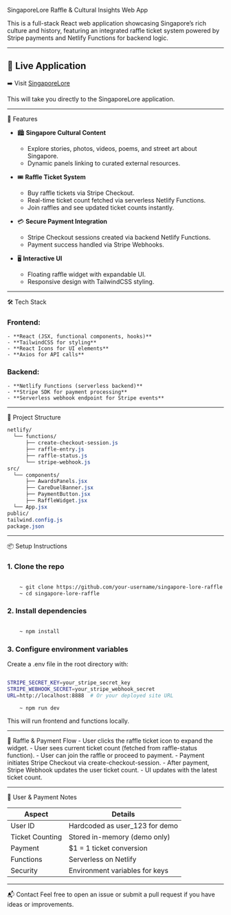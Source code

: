 SingaporeLore Raffle & Cultural Insights Web App

This is a full-stack React web application showcasing Singapore’s rich culture and history, featuring an integrated raffle ticket system powered by Stripe payments and Netlify Functions for backend logic.

---

## 🔗 Live Application

➡️ Visit [SingaporeLore](https://singaporelore-project.vercel.app/)

This will take you directly to the SingaporeLore application.

---

🚀 Features

- 🏙️ **Singapore Cultural Content**
    - Explore stories, photos, videos, poems, and street art about Singapore.
    - Dynamic panels linking to curated external resources.

- 🎟️ **Raffle Ticket System**
    - Buy raffle tickets via Stripe Checkout.
    - Real-time ticket count fetched via serverless Netlify Functions.
    - Join raffles and see updated ticket counts instantly.

- 💳 **Secure Payment Integration**
    - Stripe Checkout sessions created via backend Netlify Functions.
    - Payment success handled via Stripe Webhooks.

- 🖥️ **Interactive UI**
    - Floating raffle widget with expandable UI.
    - Responsive design with TailwindCSS styling.

---

🛠️ Tech Stack

### Frontend:
    - **React (JSX, functional components, hooks)**
    - **TailwindCSS for styling**
    - **React Icons for UI elements**
    - **Axios for API calls**

### Backend:
    - **Netlify Functions (serverless backend)**
    - **Stripe SDK for payment processing**
    - **Serverless webhook endpoint for Stripe events**

---

📁 Project Structure

```css
netlify/
  └── functions/
      ├── create-checkout-session.js
      ├── raffle-entry.js
      ├── raffle-status.js
      └── stripe-webhook.js
src/
  └── components/
      ├── AwardsPanels.jsx
      ├── CareDuelBanner.jsx
      ├── PaymentButton.jsx
      ├── RaffleWidget.jsx
  └── App.jsx
public/
tailwind.config.js
package.json
```

---

📦 Setup Instructions
### 1. Clone the repo
```bash

    ~ git clone https://github.com/your-username/singapore-lore-raffle.git
    ~ cd singapore-lore-raffle
```

### 2. Install dependencies
```bash

    ~ npm install
```
### 3. Configure environment variables
Create a .env file in the root directory with:
```bash

STRIPE_SECRET_KEY=your_stripe_secret_key
STRIPE_WEBHOOK_SECRET=your_stripe_webhook_secret
URL=http://localhost:8888  # Or your deployed site URL
```
```bash
    ~ npm run dev
```
This will run frontend and functions locally.

---

🧪 Raffle & Payment Flow
    - User clicks the raffle ticket icon to expand the widget.
    - User sees current ticket count (fetched from raffle-status function).
    - User can join the raffle or proceed to payment.
    - Payment initiates Stripe Checkout via create-checkout-session.
    - After payment, Stripe Webhook updates the user ticket count.
    - UI updates with the latest ticket count.

---

🔐 User & Payment Notes

|Aspect	            |Details                       |
|-------------------|------------------------------|
|User ID	        |Hardcoded as user_123 for demo|
|Ticket Counting	|Stored in-memory (demo only)  |
|Payment	        |$1 = 1 ticket conversion      |
|Functions	        |Serverless on Netlify         |
|Security	        |Environment variables for keys|

---

📬 Contact
Feel free to open an issue or submit a pull request if you have ideas or improvements.
